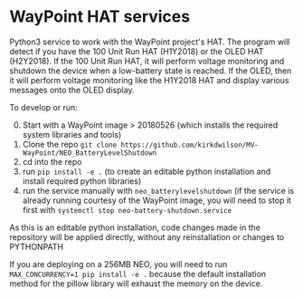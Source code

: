 # WayPoint HAT services

Python3 service to work with the WayPoint project's HAT. The program will detect if you have the 100 Unit Run HAT (H1Y2018) or the OLED HAT (H2Y2018).  If the 100 Unit Run HAT, it will perform voltage monitoring and shutdown the device when a low-battery state is reached. If the OLED, then it will perform voltage monitoring like the H1Y2018 HAT and display various messages onto the OLED display.

To develop or run:

0. Start with a WayPoint image > 20180526 (which installs the required system libraries and tools)
1. Clone the repo `git clone https://github.com/kirkdwilson/MV-WayPoint/NEO_BatteryLevelShutdown`
2. cd into the repo
3. run `pip install -e .`  (to create an editable python installation and install required python libraries)
4. run the service manually with `neo_batterylevelshutdown` (if the service is already running courtesy of the WayPoint image, you will need to stop it first with `systemctl stop neo-battery-shutdown.service`

As this is an editable python installation, code changes made in the repository will be applied directly, without any reinstallation or changes to PYTHONPATH

If you are deploying on a 256MB NEO, you will need to run `MAX_CONCURRENCY=1 pip install -e .` because the default installation method for the pillow library will exhaust the memory on the device.
